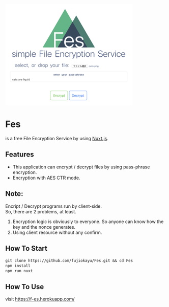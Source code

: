 <img src="https://github.com/fujiokayu/Fes/blob/images/Fes.png" width="400">

# Fes
is a free File Encryption Service by using [Nuxt.js](https://nuxtjs.org/).

## Features
- This application can encrypt / decrypt files by using pass-phrase encryption.  
- Encryption with AES CTR mode.

## Note:
Encript / Decrypt programs run by client-side.  
So, there are 2 problems, at least.  
1. Encryption logic is obviously to everyone. So anyone can know how the key and the nonce generates.  
1. Using client resource without any confirm.

## How To Start

```
git clone https://github.com/fujiokayu/Fes.git && cd Fes
npm install
npm run nuxt
```

## How To Use

visit https://f-es.herokuapp.com/
